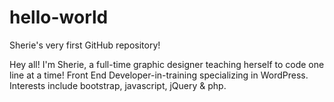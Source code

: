 # hello-world
Sherie's very first GitHub repository!

Hey all!  I'm Sherie, a full-time graphic designer teaching herself to code one line at a time!
Front End Developer-in-training specializing in WordPress. Interests include bootstrap, javascript, jQuery & php.
